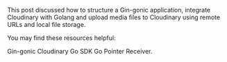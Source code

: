 This post discussed how to structure a Gin-gonic application, integrate Cloudinary with Golang and upload media files to Cloudinary using remote URLs and local file storage.

You may find these resources helpful:

Gin-gonic
Cloudinary Go SDK
Go Pointer Receiver.
